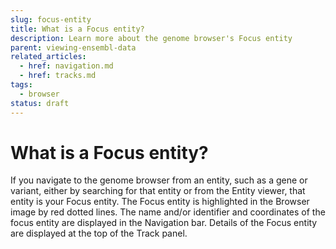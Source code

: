```yaml
---
slug: focus-entity
title: What is a Focus entity?
description: Learn more about the genome browser's Focus entity
parent: viewing-ensembl-data
related_articles:
  - href: navigation.md
  - href: tracks.md
tags:
  - browser
status: draft
---
```


# What is a Focus entity?

If you navigate to the genome browser from an entity, such as a gene or variant, either by searching for that entity or from the Entity viewer, that entity is your Focus entity. The Focus entity is highlighted in the Browser image by red dotted lines. The name and/or identifier and coordinates of the focus entity are displayed in the Navigation bar. Details of the Focus entity are displayed at the top of the Track panel.
